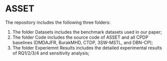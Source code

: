 # ASSET
The repository includes the following three folders:
1. The folder Datasets includes the benchmark datasets used in our paper;
2. The folder Code includes the source code of ASSET and all CPDP baselines (DMDAJFR, BurakMHD, CTDP, 3SW-MSTL, and DBN-CP);
3. The folder Experiemnt Results includes the detailed experimental results of RQ1/2/3/4 and sensitivity analysis;


